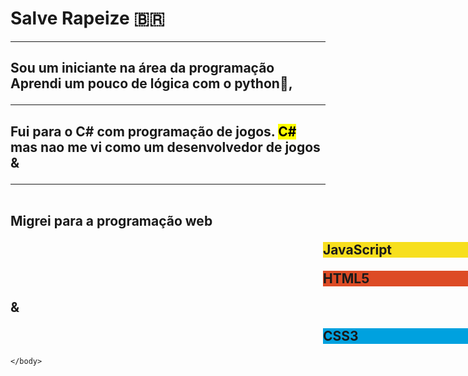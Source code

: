 <html>
    <head>
        <link rel="stylesheet" href="style.css">
    </head>
        <div>
            <h1 id = "box-h1">
                Salve Rapeize 🇧🇷
            </h1>
            <hr id  = "hr-1">
        </div>
        <div>
            <h2 id = "paragrafo1">
                Sou um iniciante na área da programação<br>Aprendi um pouco de lógica com o python🐍,<hr>
            </h2>
            <h2>
            <span>
                Fui para o C# com programação de jogos. <mark id = "mark1">C#</mark> <br>
                mas nao me vi como um desenvolvedor de jogos &
            </span>
            <p>
                <hr id = "hr">
                <br>Migrei para a programação web <p style ="background-color: rgb(247, 223, 30); width: 300px;position:relative;left:500px">JavaScript</p><p style ="background-color: rgb(221, 75, 37); width: 300px;position:relative;left:500px">HTML5</p>&<p style= "background-color: rgb(0, 161, 223); width: 300px;position:relative;left:500px">CSS3</p>
            </h2>
        </div>
        


















    </body>
</html>
